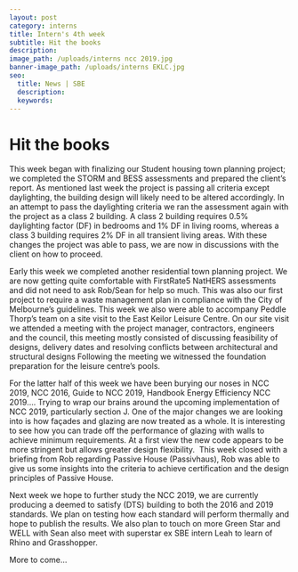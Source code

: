```yaml
---
layout: post
category: interns
title: Intern's 4th week
subtitle: Hit the books
description:
image_path: /uploads/interns ncc 2019.jpg
banner-image_path: /uploads/interns EKLC.jpg
seo:
  title: News | SBE
  description:
  keywords:
---
```


# Hit the books

This week began with finalizing our Student housing town planning project; we completed the STORM and BESS assessments and prepared the client’s report. As mentioned last week the project is passing all criteria except daylighting, the building design will likely need to be altered accordingly. In an attempt to pass the daylighting criteria we ran the assessment again with the project as a class 2 building. A class 2 building requires 0.5% daylighting factor (DF) in bedrooms and 1% DF in living rooms, whereas a class 3 building requires 2% DF in all transient living areas. With these changes the project was able to pass, we are now in discussions with the client on how to proceed. &nbsp;

Early this week we completed another residential town planning project. We are now getting quite comfortable with FirstRate5 NatHERS assessments and did not need to ask Rob/Sean for help so much. This was also our first project to require a waste management plan in compliance with the City of Melbourne’s guidelines. This week we also were able to accompany Peddle Thorp’s team on a site visit to the East Keilor Leisure Centre. On our site visit we attended a meeting with the project manager, contractors, engineers and the council, this meeting mostly consisted of discussing feasibility of designs, delivery dates and resolving conflicts between architectural and structural designs Following the meeting we witnessed the foundation preparation for the leisure centre’s pools.

For the latter half of this week we have been burying our noses in NCC 2019, NCC 2016, Guide to NCC 2019, Handbook Energy Efficiency NCC 2019…. Trying to wrap our brains around the upcoming implementation of NCC 2019, particularly section J. One of the major changes we are looking into is how fa&ccedil;ades and glazing are now treated as a whole. It is interesting to see how you can trade off the performance of glazing with walls to achieve minimum requirements. At a first view the new code appears to be more stringent but allows greater design flexibility.&nbsp; This week closed with a briefing from Rob regarding Passive House (Passivhaus), Rob was able to give us some insights into the criteria to achieve certification and the design principles of Passive House.

Next week we hope to further study the NCC 2019, we are currently producing a deemed to satisfy (DTS) building to both the 2016 and 2019 standards. We plan on testing how each standard will perform thermally and hope to publish the results. We also plan to touch on more Green Star and WELL with Sean also meet with superstar ex SBE intern Leah to learn of Rhino and Grasshopper.

More to come…